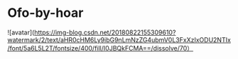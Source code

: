 # Ofo-by-hoar

![avatar](https://img-blog.csdn.net/20180822155309610?watermark/2/text/aHR0cHM6Ly9ibG9nLmNzZG4ubmV0L3FxXzIxODU2NTIx/font/5a6L5L2T/fontsize/400/fill/I0JBQkFCMA==/dissolve/70）
